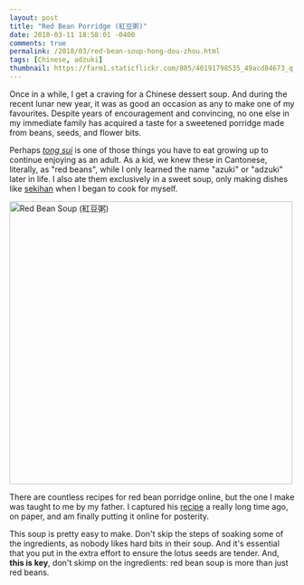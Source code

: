 ```yaml
---
layout: post
title: "Red Bean Porridge (紅豆粥)"
date: 2018-03-11 18:58:01 -0400
comments: true
permalink: /2018/03/red-bean-soup-hong-dou-zhou.html
tags: [Chinese, adzuki]
thumbnail: https://farm1.staticflickr.com/805/40191798535_49acd84673_q.jpg
---
```


Once in a while, I get a craving for a Chinese dessert soup. And during
the recent lunar new year, it was as good an occasion as any to make one
of my favourites. Despite years of encouragement and convincing, no
one else in my immediate family has acquired a taste for a sweetened
porridge made from beans, seeds, and flower bits.

Perhaps [_tong sui_](https://en.wikipedia.org/wiki/Tong_sui) is one
of those things you have to eat growing up to continue enjoying as an
adult. As a kid, we knew these in Cantonese, literally, as "red beans",
while I only learned the name "azuki" or "adzuki" later in life. I
also ate them exclusively in a sweet soup, only making dishes like
[sekihan](https://www.japantimes.co.jp/life/2015/09/25/food/recipe-magic-beans-good-luck/) 
when I began to cook for myself.

<a data-flickr-embed="true"  href="https://www.flickr.com/photos/gnuf/40191798535/in/dateposted/" title="Red Bean Soup (紅豆粥)"><img src="https://farm1.staticflickr.com/805/40191798535_49acd84673.jpg" width="500" height="500" alt="Red Bean Soup (紅豆粥)"></a><script async src="//embedr.flickr.com/assets/client-code.js" charset="utf-8"></script>

There are countless recipes for red bean porridge online, but the
one I make was taught to me by my father. I captured
his [recipe](/recipes/red_bean_soup.html) a really long time ago, 
on paper, and am finally putting it online for posterity.

This soup is pretty easy to make. Don't skip the steps of soaking
some of the ingredients, as nobody likes hard bits in their soup.
And it's essential that you put in the extra effort to ensure the 
lotus seeds are tender. And, **this is key**, don't skimp on the 
ingredients: red bean soup is more than just red beans.

